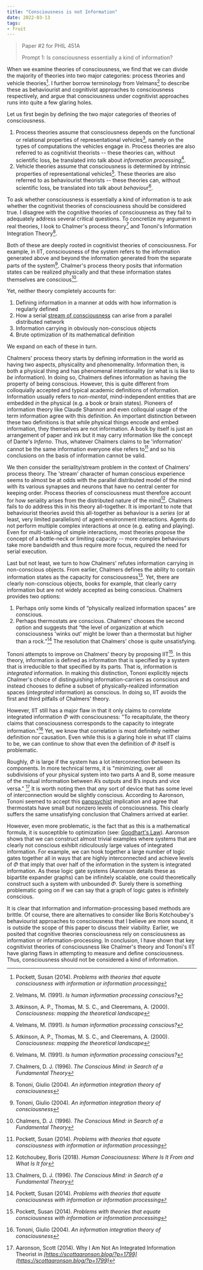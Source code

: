 ```yaml
---
title: "Consciousness is not Information"
date: 2022-03-13
tags:
- fruit
---
```


> Paper #2 for PHIL 451A
> 
> Prompt 1:  Is consciousness essentially a kind of information?

When we examine theories of consciousness, we find that we can divide the majority of theories into two major categories: process theories and vehicle theories[^4]. I further borrow terminology from Velmans[^7] to describe these as behaviourist and cognitivist approaches to consciousness respectively, and argue that consciousness under cognitivist approaches runs into quite a few glaring holes.

Let us first begin by defining the two major categories of theories of consciousness.
1. Process theories assume that consciousness depends on the functional or relational properties of representational vehicles[^6], namely on the types of computations the vehicles engage in. Process theories are also referred to as cognitivist theorists -- these theories can, without scientific loss, be translated into talk about *information processing*[^7].
2. Vehicle theories assume that consciousness is determined by intrinsic properties of representational vehicles[^6]. These theories are also referred to as behaviourist theorists -- these theories can, without scientific loss, be translated into talk about *behaviour*[^7].

To ask whether consciousness is essentially a kind of information is to ask whether the cognitivist theories of consciousness should be considered true. I disagree with the cognitive theories of consciousness as they fail to adequately address several critical questions. To concretize my argument in real theories, I look to Chalmer's process theory[^2] and Tononi's Information Integration Theory[^1].

Both of these are deeply rooted in cognitivist theories of consciousness. For example, in IIT, consciousness of the system refers to the information generated above and beyond the information generated from the separate parts of the system[^1]. Chalmer's process theory posits that information states can be realized physically and that these information states themselves are conscious[^2].

Yet, neither theory completely accounts for:
1. Defining information in a manner at odds with how information is regularly defined
2. How a serial [stream of consciousness](thoughts/Stream%20of%20Consciousness.md) can arise from a parallel distributed network
3. Information carrying in obviously non-conscious objects
4. Brute optimization of its mathematical definition

We expand on each of these in turn.

Chalmers' process theory starts by defining information in the world as having two aspects, physicality and phenomenality. Information then, is both a physical thing and has phenomenal intentionality (or what is is like to *be* information). In doing so, Chalmers defines information as having the property of being conscious. However, this is quite different from colloquially accepted and typical academic definitions of information. Information usually refers to *non-mental*, mind-independent entities that are embedded *in* the physical (e.g. a book or brain states). Pioneers of information theory like Claude Shannon and even colloquial usage of the term information agree with this definition. An important distinction between these two definitions is that while physical things encode and embed information, they themselves are not information. A book by itself is just an arrangement of paper and ink but it may carry information like the concept of Dante's *Inferno*. Thus, whatever Chalmers claims to be 'information' cannot be the same information everyone else refers to[^4] and so his conclusions on the basis of information cannot be valid.

We then consider the seriality/stream problem in the context of Chalmers' process theory. The 'stream' character of human conscious experience seems to almost be at odds with the parallel distributed model of the mind with its various synapses and neurons that have no central center for keeping order.  Process theories of consciousness must therefore account for how seriality arises from the distributed nature of the mind[^5]. Chalmers fails to do address this in his theory all-together. It is important to note that behaviourist theories avoid this all-together as behaviour is a *series* (or at least, very limited parallelism) of agent-environment interactions. Agents do not perform multiple complex interactions at once (e.g. eating and playing). Even for multi-tasking of simple interactions, most theories propose the concept of a bottle-neck or limiting capacity -- more complex behaviours take more bandwidth and thus require more focus, required the need for serial execution.

Last but not least, we turn to how Chalmers' refutes information carrying in non-conscious objects. From earlier, Chalmers defines the ability to contain information states as the capacity for consciousness[^2]. Yet, there are clearly non-conscious objects, books for example, that clearly carry information but are not widely accepted as being conscious. Chalmers provides two options:
1. Perhaps only some kinds of “physically realized information spaces” are conscious.
2. Perhaps thermostats are conscious.
Chalmers' chooses the second option and suggests that “the level of organization at which consciousness 'winks out' might be lower than a thermostat but higher than a rock.”[^4] The resolution that Chalmers' chose is quite unsatisfying.

Tononi attempts to improve on Chalmers' theory by proposing IIT[^4]. In this theory, information is defined as information that is specified by a system that is irreducible to that specified by its parts. That is, information is *integrated* information. In making this distinction, Tononi explicitly rejects Chalmer's choice of distinguishing information-carriers as conscious and instead chooses to define a subset of physically-realized information spaces (*integrated* information) as conscious. In doing so, IIT avoids the first and third pitfalls of Chalmers' theory.

However, IIT still has a major flaw in that it only claims to *correlate* integrated information $\Phi$ with consciousness: "To recapitulate, the theory claims that consciousness corresponds to the capacity to integrate information."[^1] Yet, we know that correlation is most definitely neither definition nor causation. Even while this is a glaring hole in what IIT claims to be, we can continue to show that even the definition of $\Phi$ itself is problematic.

Roughly, $\Phi$ is large if the system has a lot interconnection between its components. In more technical terms, it is "minimizing, over all subdivisions of your physical system into two parts A and B, some measure of the mutual information between A’s outputs and B’s inputs and vice versa." [^8] It is worth noting then that *any* sort of device that has some level of interconnection would be slightly conscious. According to Aaronson, Tononi seemed to accept this [panpsychist](thoughts/Panpsychism.md) implication and agree that thermostats have small but nonzero levels of consciousness. This clearly suffers the same unsatisfying conclusion that Chalmers arrived at earlier.

However, even more problematic, is the fact that as this is a mathematical formula, it is susceptible to optimization (see: [Goodhart's Law](thoughts/Goodhart's%20Law.md)). Aaronson shows that we can construct almost trivial examples where systems that are clearly not conscious exhibit ridiculously large values of integrated information. For example, we can hook together a large number of logic gates together all in ways that are highly interconnected and achieve levels of $\Phi$ that imply that over half of the information in the system is integrated information. As these logic gate systems (Aaronson details these as bipartite expander graphs) can be infinitely scalable, one could theoretically construct such a system with unbounded $\Phi$. Surely there is something problematic going on if we can say that a graph of logic gates is infinitely conscious.

It is clear that information and information-processing based methods are brittle. Of course, there are alternatives to consider like Boris Kotchoubey's behaviourist approaches to consciousness that I believe are more sound, it is outside the scope of this paper to discuss their viability. Earlier, we posited that cognitive theories consciousness rely on consciousness as information or information-processing. In conclusion, I have shown that key cognitivist theories of consciousness like Chalmer's theory and Tononi's IIT have glaring flaws in attempting to measure and define consciousness. Thus, consciousness should not be considered a kind of information.

[^1]: Tononi, Giulio (2004). *An information integration theory of consciousness*
[^2]: Chalmers, D. J. (1996). *The Conscious Mind: in Search of a Fundamental Theory*
[^3]: Shannon, C. E. (1948). *A mathematical theory of communication*
[^4]: Pockett, Susan (2014). *Problems with theories that equate consciousness with information or information processing*
[^5]: Kotchoubey, Boris (2018). *Human Consciousness: Where Is It From and What Is It for*
[^6]: Atkinson, A. P., Thomas, M. S. C., and Cleeremans, A. (2000). *Consciousness: mapping the theoretical landscape*
[^7]: Velmans, M. (1991). *Is human information processing conscious?*
[^8]: Aaronson, Scott (2014). Why I Am Not An Integrated Information Theorist in *[https://scottaaronson.blog/?p=1799](https://scottaaronson.blog/?p=1799)*